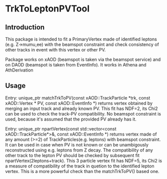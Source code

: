 # TrkToLeptonPVTool

## Introduction
This package is intended to fit a PrimaryVertex made of identified leptons (e.g. Z->mumu,ee) with the beamspot constraint and check consistency of other tracks in event with this vertex or other PV.

Package works on xAOD (beamspot is taken via the beamspot service) and on DAOD (beamspot is taken from EventInfo).
It works in Athena and AthDerivation

## Usage

Entry:
unique_ptr<const xAOD::Vertex> matchTrkToPV(const xAOD::TrackParticle *trk, const xAOD::Vertex * PV, const xAOD::EventInfo *)
returns vertex obtained by merging an input track and already known PV. This fit has NDF=2, its Chi2 can be used to check the track-PV compatibility. No beamspot constraint is used, because it's assumed that the provided PV already has it.

Entry:
unique_ptr<const xAOD::Vertex> npartVertex(const std::vector<const xAOD::TrackParticle*>&, const xAOD::EventInfo *)
returns vertex made of any amount (>=2) of TrackParticles(e.g. leptons) with beamspot constraint. It can be used in case when PV is not known or can be unambigously reconstructed using e.g. leptons from Z decay. The compatibility of any other track to the lepton PV should be checked by subsequent fit npartVertex(2leptons+track).  This 3 particle vertex fit has NDF=5, its Chi2 is a measure of compatibility of the track in quetion to the identified lepton vertex. This is a more powerful check than the matchTrkToPV() based one.

